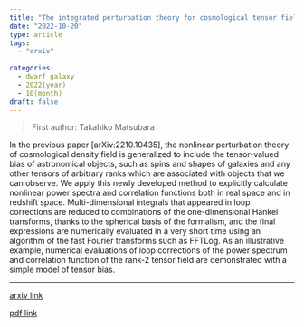 ```yaml
---
title: "The integrated perturbation theory for cosmological tensor fields II: Loop corrections"
date: "2022-10-20"
type: article
tags:
  - "arxiv"
  
categories:
  - dwarf galaxy
  - 2022(year)
  - 10(month)
draft: false
---
```

> First author: Takahiko Matsubara

 In the previous paper [arXiv:2210.10435], the nonlinear perturbation theory
of cosmological density field is generalized to include the tensor-valued bias
of astronomical objects, such as spins and shapes of galaxies and any other
tensors of arbitrary ranks which are associated with objects that we can
observe. We apply this newly developed method to explicitly calculate nonlinear
power spectra and correlation functions both in real space and in redshift
space. Multi-dimensional integrals that appeared in loop corrections are
reduced to combinations of the one-dimensional Hankel transforms, thanks to the
spherical basis of the formalism, and the final expressions are numerically
evaluated in a very short time using an algorithm of the fast Fourier
transforms such as FFTLog. As an illustrative example, numerical evaluations of
loop corrections of the power spectrum and correlation function of the rank-2
tensor field are demonstrated with a simple model of tensor bias.

---
[arxiv link](http://arxiv.org/abs/2210.11085v1)

[pdf link](http://arxiv.org/pdf/2210.11085v1)